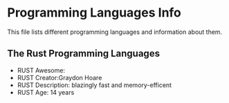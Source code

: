 # Programming Languages Info
This file lists different programming languages and information about them.

## The Rust Programming Languages
- RUST Awesome:
- RUST Creator:Graydon Hoare
- RUST Description: blazingly fast and memory-efficent
- RUST Age: 14 years

